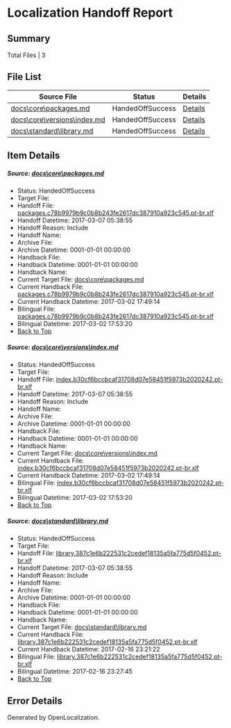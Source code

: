 # <a name='report-top'></a> Localization Handoff Report

## Summary
 Total Files | 3

## File List
 Source File | Status | Details 
 ----------- | ------ | ------- 
 [docs\core\packages.md](https://github.com/dotnet/docs/blob/519253bd6dc105afb138268c62347c29a6072fbb/docs/core/packages.md) | HandedOffSuccess | [Details](#9cb957973e68129194c998c88e398351b48819ec48)
 [docs\core\versions\index.md](https://github.com/dotnet/docs/blob/519253bd6dc105afb138268c62347c29a6072fbb/docs/core/versions/index.md) | HandedOffSuccess | [Details](#7be49f3ac7a7806e631eacf5004343919654881e139)
 [docs\standard\library.md](https://github.com/dotnet/docs/blob/519253bd6dc105afb138268c62347c29a6072fbb/docs/standard/library.md) | HandedOffSuccess | [Details](#f681b1663d1a2e6c2fbbd1cc415290d26bbbe4293463)

## Item Details
##### <a name='9cb957973e68129194c998c88e398351b48819ec48'></a> Source: [docs\core\packages.md](https://github.com/dotnet/docs/blob/519253bd6dc105afb138268c62347c29a6072fbb/docs/core/packages.md)
* Status: HandedOffSuccess
* Target File: 
* Handoff File: [packages.c78b9979b9c0b8b243fe2617dc387910a923c545.pt-br.xlf](https://github.com/dotnet/docs.handoff/blob/96f0a360b842bb36944b767b9ba7b6dfba919a16/ol-handoff/dotnet/docs.pt-br/master/dotnet-core/packages.c78b9979b9c0b8b243fe2617dc387910a923c545.pt-br.xlf)
* Handoff Datetime: 2017-03-07 05:38:55
* Handoff Reason: Include
* Handoff Name: 
* Archive File: 
* Archive Datetime: 0001-01-01 00:00:00
* Handback File: 
* Handback Datetime: 0001-01-01 00:00:00
* Handback Name: 
* Current Target File: [docs\core\packages.md](https://github.com/dotnet/docs.pt-br/blob/364d4075919d3beaab722fb358808d7f2cfe5c9a/docs/core/packages.md)
* Current Handback File: [packages.c78b9979b9c0b8b243fe2617dc387910a923c545.pt-br.xlf](https://github.com/dotnet/docs.handback/blob/c7c9d8057736175856b4ea609e932dd24d09981c/ol-handback/dotnet/docs.pt-br/master/dotnet-core/packages.c78b9979b9c0b8b243fe2617dc387910a923c545.pt-br.xlf)
* Current Handback Datetime: 2017-03-02 17:49:14
* Bilingual File: [packages.c78b9979b9c0b8b243fe2617dc387910a923c545.pt-br.xlf](https://github.com/dotnet/docs.handback/blob/c7c9d8057736175856b4ea609e932dd24d09981c/ol-handback/dotnet/docs.pt-br/master/dotnet-core/packages.c78b9979b9c0b8b243fe2617dc387910a923c545.pt-br.xlf)
* Bilingual Datetime: 2017-03-02 17:53:20
* [Back to Top](#report-top)

##### <a name='7be49f3ac7a7806e631eacf5004343919654881e139'></a> Source: [docs\core\versions\index.md](https://github.com/dotnet/docs/blob/519253bd6dc105afb138268c62347c29a6072fbb/docs/core/versions/index.md)
* Status: HandedOffSuccess
* Target File: 
* Handoff File: [index.b30cf6bccbcaf31708d07e58451f5973b2020242.pt-br.xlf](https://github.com/dotnet/docs.handoff/blob/96f0a360b842bb36944b767b9ba7b6dfba919a16/ol-handoff/dotnet/docs.pt-br/master/dotnet-core/index.b30cf6bccbcaf31708d07e58451f5973b2020242.pt-br.xlf)
* Handoff Datetime: 2017-03-07 05:38:55
* Handoff Reason: Include
* Handoff Name: 
* Archive File: 
* Archive Datetime: 0001-01-01 00:00:00
* Handback File: 
* Handback Datetime: 0001-01-01 00:00:00
* Handback Name: 
* Current Target File: [docs\core\versions\index.md](https://github.com/dotnet/docs.pt-br/blob/364d4075919d3beaab722fb358808d7f2cfe5c9a/docs/core/versions/index.md)
* Current Handback File: [index.b30cf6bccbcaf31708d07e58451f5973b2020242.pt-br.xlf](https://github.com/dotnet/docs.handback/blob/c7c9d8057736175856b4ea609e932dd24d09981c/ol-handback/dotnet/docs.pt-br/master/dotnet-core/index.b30cf6bccbcaf31708d07e58451f5973b2020242.pt-br.xlf)
* Current Handback Datetime: 2017-03-02 17:49:14
* Bilingual File: [index.b30cf6bccbcaf31708d07e58451f5973b2020242.pt-br.xlf](https://github.com/dotnet/docs.handback/blob/c7c9d8057736175856b4ea609e932dd24d09981c/ol-handback/dotnet/docs.pt-br/master/dotnet-core/index.b30cf6bccbcaf31708d07e58451f5973b2020242.pt-br.xlf)
* Bilingual Datetime: 2017-03-02 17:53:20
* [Back to Top](#report-top)

##### <a name='f681b1663d1a2e6c2fbbd1cc415290d26bbbe4293463'></a> Source: [docs\standard\library.md](https://github.com/dotnet/docs/blob/519253bd6dc105afb138268c62347c29a6072fbb/docs/standard/library.md)
* Status: HandedOffSuccess
* Target File: 
* Handoff File: [library.387c1e6b222531c2cedef18135a5fa775d5f0452.pt-br.xlf](https://github.com/dotnet/docs.handoff/blob/96f0a360b842bb36944b767b9ba7b6dfba919a16/ol-handoff/dotnet/docs.pt-br/master/dotnet-core/library.387c1e6b222531c2cedef18135a5fa775d5f0452.pt-br.xlf)
* Handoff Datetime: 2017-03-07 05:38:55
* Handoff Reason: Include
* Handoff Name: 
* Archive File: 
* Archive Datetime: 0001-01-01 00:00:00
* Handback File: 
* Handback Datetime: 0001-01-01 00:00:00
* Handback Name: 
* Current Target File: [docs\standard\library.md](https://github.com/dotnet/docs.pt-br/blob/c6490e1ed8c282f54867185b49bc0ebb25f7d30c/docs/standard/library.md)
* Current Handback File: [library.387c1e6b222531c2cedef18135a5fa775d5f0452.pt-br.xlf](https://github.com/dotnet/docs.handback/blob/e64c9ba69b5973886e60867a99529595c2e707a8/ol-handback/dotnet/docs.pt-br/master/dotnet-core/library.387c1e6b222531c2cedef18135a5fa775d5f0452.pt-br.xlf)
* Current Handback Datetime: 2017-02-16 23:21:22
* Bilingual File: [library.387c1e6b222531c2cedef18135a5fa775d5f0452.pt-br.xlf](https://github.com/dotnet/docs.handback/blob/e64c9ba69b5973886e60867a99529595c2e707a8/ol-handback/dotnet/docs.pt-br/master/dotnet-core/library.387c1e6b222531c2cedef18135a5fa775d5f0452.pt-br.xlf)
* Bilingual Datetime: 2017-02-16 23:27:45
* [Back to Top](#report-top)


## Error Details

Generated by OpenLocalization.
